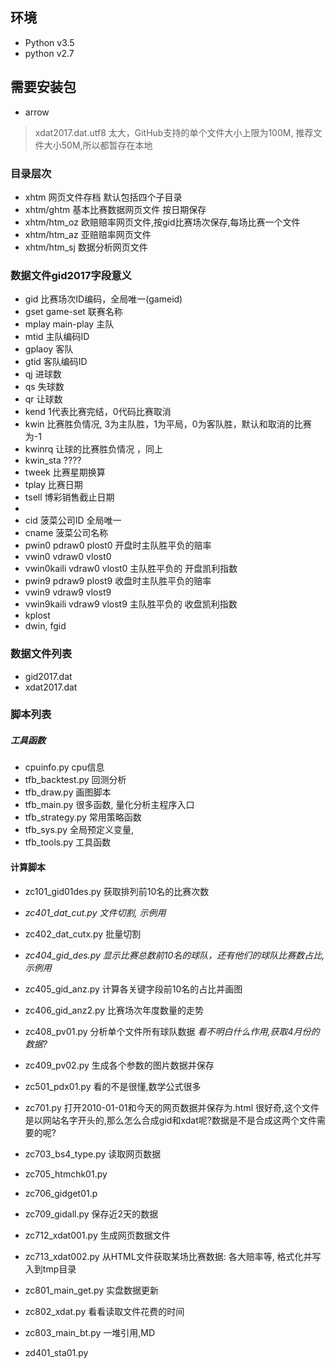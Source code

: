 ## 环境
* Python v3.5
* python v2.7
## 需要安装包
* arrow


>xdat2017.dat.utf8 太大，GitHub支持的单个文件大小上限为100M,
>推荐文件大小50M,所以都暂存在本地

### 目录层次
* xhtm 网页文件存档 默认包括四个子目录
* xhtm/ghtm 基本比赛数据网页文件 按日期保存
* xhtm/htm_oz  欧赔赔率网页文件,按gid比赛场次保存,每场比赛一个文件
* xhtm/htm_az  亚赔赔率网页文件
* xhtm/htm_sj  数据分析网页文件

### 数据文件gid2017字段意义
* gid 比赛场次ID编码，全局唯一(gameid)
* gset  game-set 联赛名称
* mplay main-play 主队
* mtid 主队编码ID
* gplaoy 客队
* gtid  客队编码ID
* qj 进球数
* qs 失球数
* qr 让球数
* kend  1代表比赛完结，0代码比赛取消
* kwin  比赛胜负情况, 3为主队胜，1为平局，0为客队胜，默认和取消的比赛为-1
* kwinrq 让球的比赛胜负情况 ，同上
* kwin_sta  ????
* tweek  比赛星期换算
* tplay 比赛日期
* tsell 博彩销售截止日期
*
* cid 菠菜公司ID  全局唯一
* cname 菠菜公司名称
* pwin0 pdraw0 plost0  开盘时主队胜平负的赔率
* vwin0 vdraw0 vlost0
* vwin0kaili vdraw0 vlost0  主队胜平负的 开盘凯利指数
* pwin9 pdraw9 plost9  收盘时主队胜平负的赔率
* vwin9 vdraw9 vlost9
* vwin9kaili vdraw9 vlost9  主队胜平负的 收盘凯利指数
* kplost
* dwin, fgid

### 数据文件列表
* gid2017.dat
* xdat2017.dat


### 脚本列表
##### 工具函数
* cpuinfo.py            cpu信息
* tfb_backtest.py       回测分析
* tfb_draw.py           画图脚本
* tfb_main.py           很多函数, 量化分析主程序入口
* tfb_strategy.py       常用策略函数
* tfb_sys.py            全局预定义变量,
* tfb_tools.py          工具函数

#### 计算脚本
* zc101_gid01des.py     获取排列前10名的比赛次数
* *zc401_dat_cut.py      文件切割, 示例用*
* zc402_dat_cutx.py     批量切割
* *zc404_gid_des.py      显示比赛总数前10名的球队，还有他们的球队比赛数占比, 示例用*
* zc405_gid_anz.py      计算各关键字段前10名的占比并画图
* zc406_gid_anz2.py     比赛场次年度数量的走势
* zc408_pv01.py         分析单个文件所有球队数据 *看不明白什么作用,获取4月份的数据?*
* zc409_pv02.py         生成各个参数的图片数据并保存
* zc501_pdx01.py        看的不是很懂,数学公式很多

* zc701.py              打开2010-01-01和今天的网页数据并保存为.html 很好奇,这个文件是以网站名字开头的,那么怎么合成gid和xdat呢?数据是不是合成这两个文件需要的呢?
* zc703_bs4_type.py     读取网页数据
* zc705_htmchk01.py
* zc706_gidget01.p
* zc709_gidall.py       保存近2天的数据
* zc712_xdat001.py      生成网页数据文件
* zc713_xdat002.py      从HTML文件获取某场比赛数据: 各大赔率等, 格式化并写入到tmp目录
* zc801_main_get.py     实盘数据更新
* zc802_xdat.py         看看读取文件花费的时间
* zc803_main_bt.py      一堆引用,MD
* zd401_sta01.py